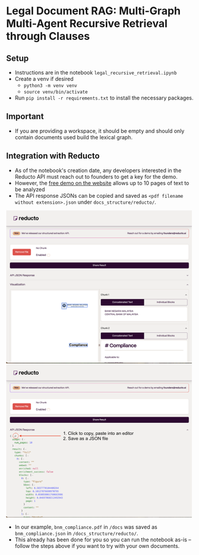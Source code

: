 # Legal Document RAG: Multi-Graph Multi-Agent Recursive Retrieval through Clauses
## Setup
- Instructions are in the notebook `legal_recursive_retrieval.ipynb`
- Create a venv if desired
  - `python3 -m venv venv`
  - `source venv/bin/activate`
- Run `pip install -r requirements.txt` to install the necessary packages.

## Important
- If you are providing a workspace, it should be empty and should only contain documents used build the lexical graph.

## Integration with Reducto

- As of the notebook's creation date, any developers interested in the Reducto API must reach out to founders to get a key for the demo. 
- However, the [free demo on the website](https://app.reducto.ai/) allows up to 10 pages of text to be analyzed
- The API response JSONs can be copied and saved as `<pdf filename without extension>.json` under `docs_structure/reducto/`. 



<img src="./img/reducto_page.png" width="500">
<img src="./img/reducto_save_json.png" width="499.65px">

- In our example, `bnm_compliance.pdf` in `/docs` was saved as `bnm_compliance.json` in `/docs_structure/reducto/`.
- This already has been done for you so you can run the notebook as-is – follow the steps above if you want to try with your own documents.
